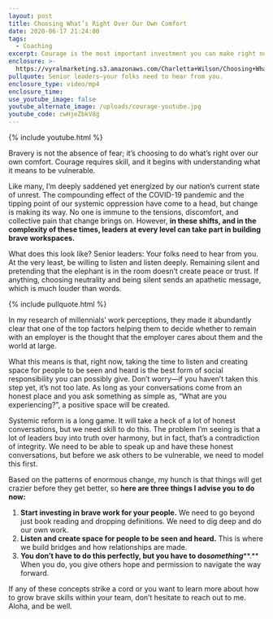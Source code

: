 ```yaml
---
layout: post
title: Choosing What’s Right Over Our Own Comfort
date: 2020-06-17 21:24:00
tags:
  - Coaching
excerpt: Courage is the most important investment you can make right now.
enclosure: >-
  https://vyralmarketing.s3.amazonaws.com/Charletta+Wilson/Choosing+Whats+Right+Over+Our+Own+Comfort.mp4
pullquote: Senior leaders—your folks need to hear from you.
enclosure_type: video/mp4
enclosure_time:
use_youtube_image: false
youtube_alternate_image: /uploads/courage-youtube.jpg
youtube_code: cwHjeZbkV8g
---
```


{% include youtube.html %}

Bravery is not the absence of fear; it’s choosing to do what’s right over our own comfort. Courage requires skill, and it begins with understanding what it means to be vulnerable.&nbsp;

Like many, I’m deeply saddened yet energized by our nation’s current state of unrest. The compounding effect of the COVID-19 pandemic and the tipping point of our systemic oppression have come to a head, but change is making its way. No one is immune to the tensions, discomfort, and collective pain that change brings on. However, **in these shifts, and in the complexity of these times, leaders at every level can take part in building brave workspaces.&nbsp;**

What does this look like? Senior leaders: Your folks need to hear from you. At the very least, be willing to listen and listen deeply. Remaining silent and pretending that the elephant is in the room doesn’t create peace or trust. If anything, choosing neutrality and being silent sends an apathetic message, which is much louder than words.&nbsp;

{% include pullquote.html %}

In my research of millennials’ work perceptions, they made it abundantly clear that one of the top factors helping them to decide whether to remain with an employer is the thought that the employer cares about them and the world at large.&nbsp;

What this means is that, right now, taking the time to listen and creating space for people to be seen and heard is the best form of social responsibility you can possibly give. Don’t worry—if you haven’t taken this step yet, it’s not too late. As long as your conversations come from an honest place and you ask something as simple as, “What are you experiencing?”, a positive space will be created.&nbsp;

Systemic reform is a long game. It will take a heck of a lot of honest conversations, but we need skill to do this. The problem I’m seeing is that a lot of leaders buy into truth over harmony, but in fact, that’s a contradiction of integrity. We need to be able to speak up and have these honest conversations, but before we ask others to be vulnerable, we need to model this first.&nbsp;

Based on the patterns of enormous change, my hunch is that things will get crazier before they get better, so **here are three things I advise you to do now:**

1. **Start investing in brave work for your people.** We need to go beyond just book reading and dropping definitions. We need to dig deep and do our own work.&nbsp;
2. **Listen and create space for people to be seen and heard.** This is where we build bridges and how relationships are made.
3. **You don’t have to do this perfectly, but you have to do*****something*****.** When you do, you give others hope and permission to navigate the way forward.&nbsp;

If any of these concepts strike a cord or you want to learn more about how to grow brave skills within your team, don’t hesitate to reach out to me. Aloha, and be well.